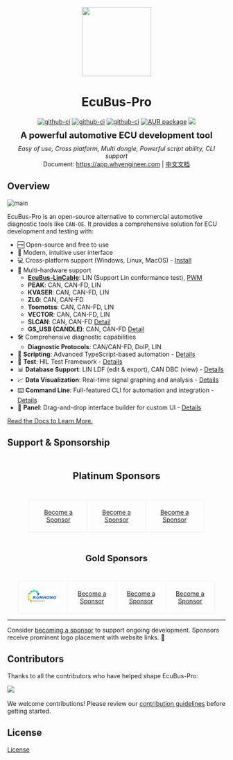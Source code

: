 <div align="center">
  <a href="https://app.whyengineer.com">
    <img width="160" height="160" src="https://ecubus.oss-cn-chengdu.aliyuncs.com/img/logo256.png">
  </a>

  <h1>EcuBus-Pro</h1>

   <div style="margin:5px; display: flex; justify-content: center; align-items: center;gap:4px">
    <a href="https://github.com/ecubus/EcuBus-Pro/releases">
      <img src="https://github.com/ecubus/EcuBus-Pro/actions/workflows/build.yml/badge.svg" alt="github-ci" />
    </a>
    <a href="https://github.com/ecubus/EcuBus-Pro/releases">
      <img src="https://github.com/ecubus/EcuBus-Pro/actions/workflows/build-linux.yml/badge.svg" alt="github-ci" />
    </a>
    <a href="https://github.com/ecubus/EcuBus-Pro/actions/workflows/build-mac.yml">
      <img src="https://github.com/ecubus/EcuBus-Pro/actions/workflows/build-mac.yml/badge.svg" alt="github-ci" />
    </a>
    <a href="https://repology.org/project/ecubus-pro/versions">
      <img src="https://repology.org/badge/version-for-repo/aur/ecubus-pro.svg" alt="AUR package">
    </a>
    <a href="https://github.com/ecubus/EcuBus-Pro">
       <img src="https://img.shields.io/github/stars/ecubus/EcuBus-Pro"/>
    </a>
  </div>
  <b style="font-size:20px;margin:10px;display:block">A powerful automotive ECU development tool</b>
  <i>Easy of use, Cross platform, Multi dongle, Powerful script ability, CLI support</i><br/>
  Document: <a href="https://app.whyengineer.com">https://app.whyengineer.com</a> | <a href="https://app.whyengineer.com/zh">中文文档</a>
</div>

## Overview

![main](https://ecubus.oss-cn-chengdu.aliyuncs.com/img/main.png)

EcuBus-Pro is an open-source alternative to commercial automotive diagnostic tools like `CAN-OE`. It provides a comprehensive solution for ECU development and testing with:

- 🆓 Open-source and free to use
- 🚀 Modern, intuitive user interface
- 💻 Cross-platform support (Windows, Linux, MacOS) - [Install](./docs/about/install.md)
- 🔌 Multi-hardware support
  - **[EcuBus-LinCable](https://app.whyengineer.com/docs/um/hardware/lincable.html)**: LIN (Support Lin conformance test), [PWM](https://app.whyengineer.com/docs/um/pwm/pwm.html)
  - **PEAK**: CAN, CAN-FD, LIN
  - **KVASER**: CAN, CAN-FD, LIN
  - **ZLG**: CAN, CAN-FD
  - **Toomotss**: CAN, CAN-FD, LIN
  - **VECTOR**: CAN, CAN-FD, LIN
  - **SLCAN**: CAN, CAN-FD [Detail](https://app.whyengineer.com/docs/um/can/can.html#slcan-special)
  - **GS_USB (CANDLE)**: CAN, CAN-FD [Detail](https://app.whyengineer.com/docs/um/can/can.html#gs-usb)
- 🛠️ Comprehensive diagnostic capabilities
  - **Diagnostic Protocols**: CAN/CAN-FD, DoIP, LIN
- 📝 **Scripting**: Advanced TypeScript-based automation - [Details](./docs/um/script.md)
- 🧪 **Test**: HIL Test Framework - [Details](./docs/um/test/test.md)
- 📊 **Database Support**: LIN LDF (edit & export), CAN DBC (view) - [Details](./docs/um/database.md)
- 📈 **Data Visualization**: Real-time signal graphing and analysis - [Details](./docs/um/graph/graph.md)
- ⌨️ **Command Line**: Full-featured CLI for automation and integration - [Details](./docs/um/cli.md)
- 🎨 **Panel**: Drag-and-drop interface builder for custom UI - [Details](./docs/um/panel/index.md)

[Read the Docs to Learn More.](https://app.whyengineer.com)


## Support & Sponsorship

<div align="center">
  <h3 style="padding:20px;font-size:22px">Platinum Sponsors</h3>
  <table style="width: 80%; margin: 0 auto; border-collapse: collapse;">
    <tbody>
    <tr>
      <td style="width: 33.33%; text-align: center; padding: 20px; border: 1px solid #eee;">
        <a href="./docs/about/sponsor">Become a Sponsor</a>
      </td>
      <td style="width: 33.33%; text-align: center; padding: 20px; border: 1px solid #eee;">
        <a href="./docs/about/sponsor">Become a Sponsor</a>
      </td>
      <td style="width: 33.33%; text-align: center; padding: 20px; border: 1px solid #eee;">
        <a href="./docs/about/sponsor">Become a Sponsor</a>
      </td>
    </tr>
    </tbody>
  </table>
  <h3 style="padding:20px;font-size:20px">Gold Sponsors</h3>

  <table style="width: 90%; margin: 0 auto; border-collapse: collapse;">
    <tbody>
    <tr>
      <td style="width: 25%; text-align: center; padding: 20px; border: 1px solid #eee;">
        <a href="http://www.cdkhdz.com" target="_blank">
          <img src="./public/logo/KUNHONG-LOGO - re-E1.png" alt="KUNHONG" width="120"/>
        </a>
      </td>
      <td style="width: 25%; text-align: center; padding: 20px; border: 1px solid #eee;">
        <a href="./docs/about/sponsor">Become a Sponsor</a>
      </td>
      <td style="width: 25%; text-align: center; padding: 20px; border: 1px solid #eee;">
        <a href="./docs/about/sponsor">Become a Sponsor</a>
      </td>
      <td style="width: 25%; text-align: center; padding: 20px; border: 1px solid #eee;">
        <a href="./docs/about/sponsor">Become a Sponsor</a>
      </td>
    </tr>
    </tbody>
  </table>
</div>

---

Consider [becoming a sponsor](./docs/about/sponsor) to support ongoing development. Sponsors receive prominent logo placement with website links. 🙏


## Contributors

Thanks to all the contributors who have helped shape EcuBus-Pro:

<a href="https://github.com/ecubus/EcuBus-Pro/graphs/contributors" target="_blank"><img src="https://contrib.rocks/image?repo=ecubus/EcuBus-Pro"></a>

We welcome contributions! Please review our [contribution guidelines](./.github/contributing.md) before getting started.

## License

[License](./license.txt)


